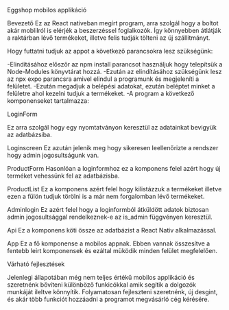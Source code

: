Eggshop mobilos applikáció

Bevezető
Ez az React nativeban megírt program, arra szolgál hogy a boltot akár moblilról is elérjék a beszerzéssel foglalkozók. 
Így könnyebben átlátják a raktárban lévő termékeket, illetve felis tudják tölteni az új szállitmányt.

Hogy futtatni tudjuk az appot a következő parancsokra lesz szükségünk:

-Elindításához előszőr az npm install parancsot használjuk hogy telepítsük a Node-Modules könyvtárat hozzá.
-Ezután az elindításához szükségünk lesz az npx expo parancsra amivel elindul a programunk és megjeleníti a felületet.
-Ezután megadjuk a belépési adatokat, ezután beléptet minket a felületre ahol kezelni tudjuk a termékeket. 
-A program a következő komponenseket tartalmazza:

LoginForm

Ez arra szolgál hogy egy nyomtatványon keresztül az adatainkat bevigyük az adatbázsiba.

Loginscreen
Ez azután jelenik meg hogy sikeresen leellenőrizte a rendszer hogy admin jogosultságunk van.

ProductForm
Hasonlóan a loginformhoz ez a komponens felel azért hogy új terméket vehessünk fel az adatbázisba.

ProductList
Ez a komponens azért felel hogy kilistázzuk a termékeket illetve ezen a fülön tudjuk törölni is a már nem forgalomban lévő termékeket.

Adminlogin
Ez azért felel hogy a loginformból átküldött adatok biztosan admin jogosultsággal rendelkeznek-e az is_admin függvényen keresztül.

Api
Ez a komponens köti össze az adatbázist a React Nativ alkalmazással.

App
Ez a fő komponense a mobilos appnak. Ebben vannak összesítve a fentebb leirt komponensek és ezáltal müködik minden felület megfelelően.

Várható fejlesztések

Jelenlegi állapotában még nem teljes értékű mobilos applikáció és szeretnénk bővíteni különböző funkicókkal amik segítik a dolgozók munkáját ileltve könnyítik. Folyamatosan fejleszteni szeretnénk, új desgint, és akár több funkciót hozzáadni a programot megvásárló cég kérésére.